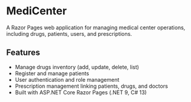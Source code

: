 # MediCenter

A Razor Pages web application for managing medical center operations, including drugs, patients, users, and prescriptions.

## Features

- Manage drugs inventory (add, update, delete, list)
- Register and manage patients
- User authentication and role management
- Prescription management linking patients, drugs, and doctors
- Built with ASP.NET Core Razor Pages (.NET 9, C# 13)
